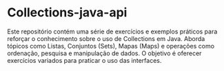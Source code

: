# Collections-java-api
Este repositório contém uma série de exercícios e exemplos práticos para reforçar o conhecimento sobre o uso de Collections em Java. Aborda tópicos como Listas, Conjuntos (Sets), Mapas (Maps) e operações como ordenação, pesquisa e manipulação de dados. O objetivo é oferecer exercícios variados para praticar o uso das interfaces.
